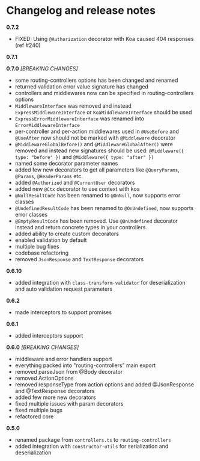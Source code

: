 # Changelog and release notes

**0.7.2**
- FIXED: Using `@Authorization` decorator with Koa caused 404 responses (ref #240)

**0.7.1**

**0.7.0** *[BREAKING CHANGES]*

* some routing-controllers options has been changed and renamed
* returned validation error value signature has changed
* controllers and middlewares now can be specified in routing-controllers options
* `MiddlewareInterface` was removed and instead `ExpressMiddlewareInterface` or `KoaMiddlewareInterface` should be used
* `ExpressErrorMiddlewareInterface` was renamed into `ErrorMiddlewareInterface`
* per-controller and per-action middlewares used in `@UseBefore` and `@UseAfter` now should not be marked with `@Middleware` decorator
* `@MiddlewareGlobalBefore()` and `@MiddlewareGlobalAfter()` were removed and instead new signatures should be used: `@Middleware({ type: "before" })`
and `@Middleware({ type: "after" })`
* named some decorator parameter names
* added few new decorators to get all parameters like `@QueryParams`, `@Params`, `@HeaderParams` etc.
* added `@Authorized` and `@CurrentUser` decorators
* added new `@Ctx` decorator to use context with koa
* `@NullResultCode` has been renamed to `@OnNull`, now supports error classes
* `@UndefinedResultCode` has been renamed to `@OnUndefined`, now supports error classes
* `@EmptyResultCode` has been removed. Use `@OnUndefined` decorator instead and return concrete types in your controllers.
* added ability to create custom decorators
* enabled validation by default
* multiple bug fixes
* codebase refactoring
* removed `JsonResponse` and `TextResponse` decorators

**0.6.10**

* added integration with `class-transform-validator` for deserialization and auto validation request parameters

**0.6.2**

* made interceptors to support promises

**0.6.1**

* added interceptors support

**0.6.0** *[BREAKING CHANGES]*

* middleware and error handlers support
* everything packed into "routing-controllers" main export
* removed parseJson from @Body decorator
* removed ActionOptions
* removed responseType from action options and added @JsonResponse and @TextResponse decorators
* added few more new decorators
* fixed multiple issues with param decorators
* fixed multiple bugs
* refactored core

**0.5.0**

* renamed package from `controllers.ts` to `routing-controllers`
* added integration with `constructor-utils` for serialization and deserialization
